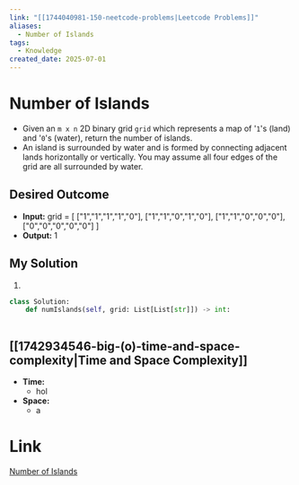 ```yaml
---
link: "[[1744040981-150-neetcode-problems|Leetcode Problems]]"
aliases:
  - Number of Islands
tags:
  - Knowledge
created_date: 2025-07-01
---
```

# Number of Islands
- Given an `m x n` 2D binary grid `grid` which represents a map of '`1`'s (land) and '`0`'s (water), return the number of islands.
- An island is surrounded by water and is formed by connecting adjacent lands horizontally or vertically. You may assume all four edges of the grid are all surrounded by water.

## Desired Outcome
- **Input:** grid = [
  ["1","1","1","1","0"],
  ["1","1","0","1","0"],
  ["1","1","0","0","0"],
  ["0","0","0","0","0"]
]
- **Output:** 1

## My Solution
1. 

```python
class Solution:
    def numIslands(self, grid: List[List[str]]) -> int:
        

```

## [[1742934546-big-(o)-time-and-space-complexity|Time and Space Complexity]]

- **Time:**
	- hol
- **Space:**
	- a

# Link
[Number of Islands](https://leetcode.com/problems/number-of-islands/)
